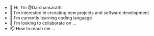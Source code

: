 - 👋 Hi, I’m @Darshansarathi
- 👀 I’m interested in crceating new projects and software development
- 🌱 I’m currently learning coding language
- 💞️ I’m looking to collaborate on ...
- 📫 How to reach me ...

<!---
Darshansarathi/Darshansarathi is a ✨ special ✨ repository because its `README.md` (this file) appears on your GitHub profile.
You can click the Preview link to take a look at your changes.
--->
